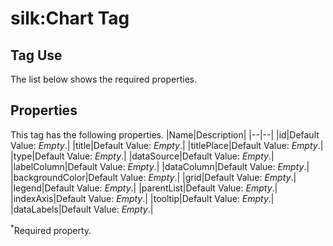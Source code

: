# silk:Chart Tag


## Tag Use
The list below shows the required properties.

## Properties
This tag has the following properties.
|Name|Description|
|--|--|
|id|Default Value: *Empty*.|
|title|Default Value: *Empty*.|
|titlePlace|Default Value: *Empty*.|
|type|Default Value: *Empty*.|
|dataSource|Default Value: *Empty*.|
|labelColumn|Default Value: *Empty*.|
|dataColumn|Default Value: *Empty*.|
|backgroundColor|Default Value: *Empty*.|
|grid|Default Value: *Empty*.|
|legend|Default Value: *Empty*.|
|parentList|Default Value: *Empty*.|
|indexAxis|Default Value: *Empty*.|
|tooltip|Default Value: *Empty*.|
|dataLabels|Default Value: *Empty*.|

<sup>*</sup>Required property.

